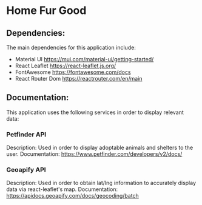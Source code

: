# Home Fur Good

## Dependencies:

The main dependencies for this application include:

- Material UI https://mui.com/material-ui/getting-started/
- React Leaflet https://react-leaflet.js.org/
- FontAwesome https://fontawesome.com/docs
- React Router Dom https://reactrouter.com/en/main

## Documentation:

This application uses the following services in order to display relevant data:

### Petfinder API

Description: Used in order to display adoptable animals and shelters to the user.
Documentation: https://www.petfinder.com/developers/v2/docs/

### Geoapify API

Description: Used in order to obtain lat/lng information to accurately display data via react-leaflet's map.
Documentation: https://apidocs.geoapify.com/docs/geocoding/batch
